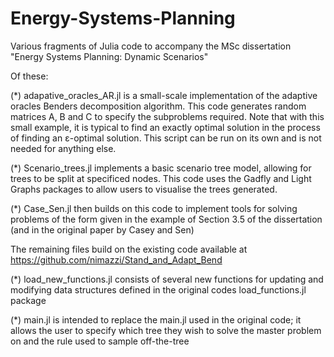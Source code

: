 # Energy-Systems-Planning

Various fragments of Julia code to accompany the MSc dissertation "Energy Systems Planning: Dynamic Scenarios"

Of these:

(*) adapative_oracles_AR.jl is a small-scale implementation of the adaptive oracles Benders decomposition algorithm.  This code generates random matrices A, B and C to specify the subproblems required.  Note that with this small example, it is typical to find an exactly optimal solution in the process of finding an ε-optimal solution.  This script can be run on its own and is not needed for anything else.

(*) Scenario_trees.jl implements a basic scenario tree model, allowing for trees to be split at specificed nodes.  This code uses the Gadfly and Light Graphs packages to allow users to visualise the trees generated.

(*) Case_Sen.jl then builds on this code to implement tools for solving problems of the form given in the example of Section 3.5 of the dissertation (and in the original paper by Casey and Sen)

The remaining files build on the existing code available at https://github.com/nimazzi/Stand_and_Adapt_Bend

(*) load_new_functions.jl consists of several new functions for updating and modifying data structures defined in the original codes load_functions.jl package

(*) main.jl is intended to replace the main.jl used in the original code; it allows the user to specify which tree they wish to solve the master problem on and the rule used to sample off-the-tree
